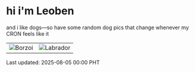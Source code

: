 # hi i'm Leoben

and i like dogs—so have some random dog pics that change whenever my CRON feels like it

|  |  |
|--------|----------|
| ![Borzoi](https://random-dog-vercel.vercel.app/api/random-borzoi?v=1754323222) | ![Labrador](https://random-dog-vercel.vercel.app/api/random-labrador?v=1754323222) |

Last updated: 2025-08-05 00:00 PHT
